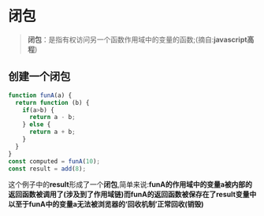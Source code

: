 # 闭包
> **闭包**：是指有权访问另一个函数作用域中的变量的函数;(摘自:**javascript高程**)


## 创建一个闭包
```js
function funA(a) {
  return function (b) {
    if(a>b) {
      return a - b;
    } else {
      return a + b;
    }
  }
}
const computed = funA(10);
const result = add(8);
```
这个例子中的**result**形成了一个**闭包**,简单来说:**funA的作用域中的变量a被内部的返回函数被调用了(涉及到了作用域链)而funA的返回函数被保存在了result变量中以至于funA中的变量a无法被浏览器的‘回收机制’正常回收(销毁)**
